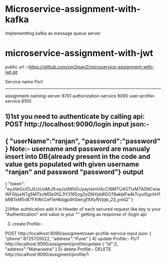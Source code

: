 # Microservice-assignment-with-kafka
Implementting kafka as message queue server
# microservice-assignment-with-jwt
public url :-https://github.com/pin2man2/microservice-assignment-with-jwt.git

Service name				Port
------------			    -----
assignment-naming-server    8761
authorization-service       9090
user-profile-service		8100

1)1st you need to authenticate by calling api: 
POST  http://localhost:9090/login 
input json:-
----------
{
"userName":"ranjan",
"password":"password"
}
Note:- username  and password are manualy insert into DB{already present in the code and value gets populated with given username "ranjan" and password "password"}
output
------
{
    "token": "eyJhbGciOiJIUzUxMiJ9.eyJzdWIiOiJyayIsImV4cCI6MTU4OTIxMTA5NCwiaWF0IjoxNTg5MTkzMDk0fQ.3Y3165zg2yGNYpb6DO78akbIFa4kTryuI5gchH1bRB1xM5vB7FXWcCeFleHbbgp4hSwcgfXXyNVjqb_22_yxkQ"
}

2)After authtication add it in Header of each secured request like key is your "Authentication" and value is your "<token>"  getting as response of /login api 

3) create Profile:-
 
 POST  http://localhost:9090/assigment/user-profile-service
input json:
{
	"phone":8725720022,
	"address":"Pune"
}
4) update Profile:-
PUT  http://localhost:9090/assigment/profile/update
{
	"id":2,
	"address":"Maharastra"
}
5) delete Profile:-
DELETE  http://localhost:9090/assigment/profile/1



 
